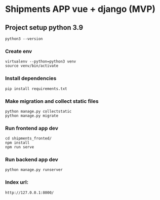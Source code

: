 # Shipments APP vue + django (MVP)

## Project setup python 3.9
```
python3 --version
```

### Create env
```
virtualenv --python=python3 venv
source venv/bin/activate
```

### Install dependencies
```
pip install requirements.txt
```

### Make migration and collect static files
```
python manage.py collectstatic
python manage.py migrate
```

### Run frontend app dev 
```
cd shipments_fronted/
npm install
npm run serve
```
### Run backend app dev
```
python manage.py runserver
```

### Index url: 
```
http://127.0.0.1:8000/
```